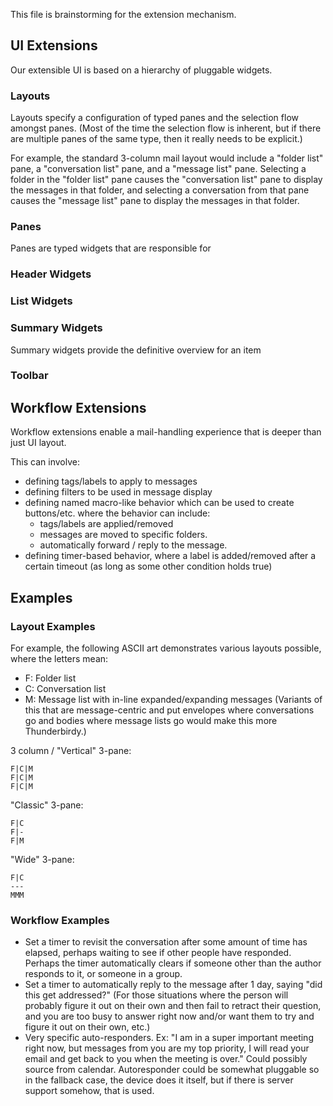 This file is brainstorming for the extension mechanism.

## UI Extensions ##

Our extensible UI is based on a hierarchy of pluggable widgets.

### Layouts ###

Layouts specify a configuration of typed panes and the selection flow amongst
panes.  (Most of the time the selection flow is inherent, but if there are
multiple panes of the same type, then it really needs to be explicit.)

For example, the standard 3-column mail layout would include a "folder list"
pane, a "conversation list" pane, and a "message list" pane.  Selecting a folder
in the "folder list" pane causes the "conversation list" pane to display the
messages in that folder, and selecting a conversation from that pane causes
the "message list" pane to display the messages in that folder.

### Panes ###

Panes are typed widgets that are responsible for

### Header Widgets ###

### List Widgets ###

### Summary Widgets ###

Summary widgets provide the definitive overview for an item

### Toolbar ###


## Workflow Extensions ##

Workflow extensions enable a mail-handling experience that is deeper than just
UI layout.

This can involve:
- defining tags/labels to apply to messages
- defining filters to be used in message display
- defining named macro-like behavior which can be used to create buttons/etc.
  where the behavior can include:
  - tags/labels are applied/removed
  - messages are moved to specific folders.
  - automatically forward / reply to the message.
- defining timer-based behavior, where a label is added/removed after a certain
  timeout (as long as some other condition holds true)


## Examples ##

### Layout Examples ###

For example, the following ASCII art demonstrates various layouts possible,
where the letters mean:
- F: Folder list
- C: Conversation list
- M: Message list with in-line expanded/expanding messages
(Variants of this that are message-centric and put envelopes where conversations
go and bodies where message lists go would make this more Thunderbirdy.)

3 column / "Vertical" 3-pane:
```
F|C|M
F|C|M
F|C|M
```

"Classic" 3-pane:
```
F|C
F|-
F|M
```

"Wide" 3-pane:
```
F|C
---
MMM
```

### Workflow Examples ###

- Set a timer to revisit the conversation after some amount of time has elapsed,
  perhaps waiting to see if other people have responded.  Perhaps the timer
  automatically clears if someone other than the author responds to it, or
  someone in a group.
- Set a timer to automatically reply to the message after 1 day, saying
  "did this get addressed?"  (For those situations where the person will
  probably figure it out on their own and then fail to retract their question,
  and you are too busy to answer right now and/or want them to try and figure
  it out on their own, etc.)
- Very specific auto-responders.  Ex: "I am in a super important meeting right
  now, but messages from you are my top priority, I will read your email and
  get back to you when the meeting is over."  Could possibly source from
  calendar.  Autoresponder could be somewhat pluggable so in the fallback case,
  the device does it itself, but if there is server support somehow, that is
  used.
